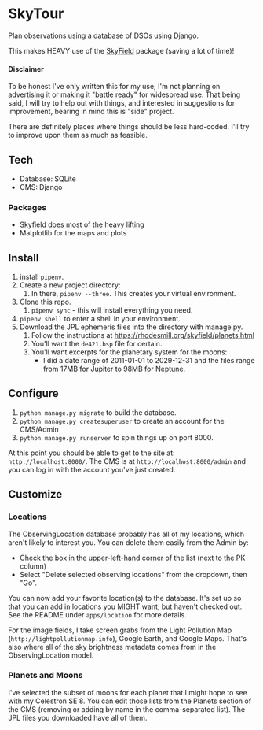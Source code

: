 # SkyTour
Plan observations using a database of DSOs using Django.

This makes HEAVY use of the [SkyField](https://github.com/skyfielders/python-skyfield) package (saving a lot of time)!

#### Disclaimer
To be honest I've only written this for my use;  I'm not planning on advertising it or making it "battle ready" for widespread use.   That being said, I will try to help out with things, and interested in suggestions for improvement, bearing in mind this is "side" project.

There are definitely places where things should be less hard-coded.  I'll try to improve upon them as much as feasible.

## Tech
* Database: SQLite
* CMS: Django

### Packages
* Skyfield does most of the heavy lifting
* Matplotlib for the maps and plots

## Install
1. install `pipenv`.
2. Create a new project directory:
    1. In there, `pipenv --three`.  This creates your virtual environment.
3. Clone this repo.
    1. `pipenv sync` - this will install everything you need.
4.  `pipenv shell` to enter a shell in your environment.
5. Download the JPL ephemeris files into the directory with manage.py.
    1. Follow the instructions at https://rhodesmill.org/skyfield/planets.html
    2. You'll want the  `de421.bsp` file for certain.
    3. You'll want excerpts for the planetary system for the moons:
        * I did a date range of 2011-01-01 to 2029-12-31 and the files range from 17MB for Jupiter to 98MB for Neptune.
    
## Configure
1. `python manage.py migrate` to build the database.
2. `python manage.py createsuperuser` to create an account for the CMS/Admin
3. `python manage.py runserver` to spin things up on port 8000.

At this point you should be able to get to the site at: `http://localhost:8000/`.
The CMS is at `http://localhost:8000/admin` and you can log in with the account you've just created.

## Customize

### Locations

The ObservingLocation database probably has all of my locations, which aren't likely to interest you.  You can delete them easily from the Admin by:

* Check the box in the upper-left-hand corner of the list (next to the PK column)
* Select "Delete selected observing locations" from the dropdown, then "Go".

You can now add your favorite location(s) to the database.   It's set up so that you can add in locations you MIGHT want, but haven't checked out.  See the README under `apps/location` for more details.

For the image fields, I take screen grabs from the Light Pollution Map (`http://lightpollutionmap.info`), Google Earth, and Google Maps.  That's also where all of the sky brightness metadata comes from in the ObservingLocation model.

### Planets and Moons

I've selected the subset of moons for each planet that I might hope to see with my Celestron SE 8.  You can edit those lists from the Planets section of the CMS (removing or adding by name in the comma-separated list).   The JPL files you downloaded have all of them.



